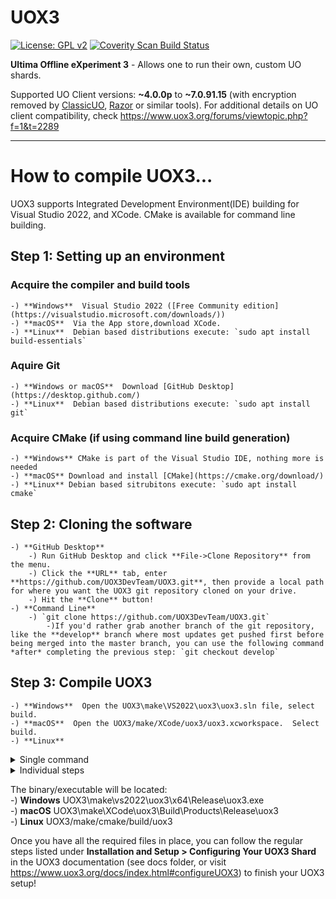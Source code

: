 # UOX3
[![License: GPL v2](https://img.shields.io/badge/License-GPL%20v2-blue.svg)](https://www.gnu.org/licenses/old-licenses/gpl-2.0.en.html) [![Coverity Scan Build Status](https://scan.coverity.com/projects/23322/badge.svg)](https://scan.coverity.com/projects/ultima-offline-experiment-3)

**Ultima Offline eXperiment 3** - Allows one to run their own, custom UO shards.

Supported UO Client versions: **~4.0.0p** to **~7.0.91.15** (with encryption removed by [ClassicUO](https://www.classicuo.eu), [Razor](https://github.com/msturgill/razor/releases) or similar tools). For additional details on UO client compatibility, check https://www.uox3.org/forums/viewtopic.php?f=1&t=2289

---

# How to compile UOX3...
UOX3 supports Integrated Development Environment(IDE) building for Visual Studio 2022, and XCode.  CMake is available for command line building.  
## Step 1: Setting up an environment  
### Acquire the compiler and build tools  
	-) **Windows**  Visual Studio 2022 ([Free Community edition](https://visualstudio.microsoft.com/downloads/))  
	-) **macOS**  Via the App store,download XCode.  
	-) **Linux**  Debian based distributions execute: `sudo apt install build-essentials`  
### Aquire Git
	-) **Windows or macOS**  Download [GitHub Desktop](https://desktop.github.com/)  
	-) **Linux**  Debian based distributions execute: `sudo apt install git`  
	
### Acquire CMake (if using command line build generation)  
	-) **Windows** CMake is part of the Visual Studio IDE, nothing more is needed  
	-) **macOS** Download and install [CMake](https://cmake.org/download/)  
	-) **Linux** Debian based sitrubitons execute: `sudo apt install cmake`  
## Step 2: Cloning the software  
	-) **GitHub Desktop**  
		-) Run GitHub Desktop and click **File->Clone Repository** from the menu.  
		-) Click the **URL** tab, enter **https://github.com/UOX3DevTeam/UOX3.git**, then provide a local path for where you want the UOX3 git repository cloned on your drive.   
		-) Hit the **Clone** button!  
	-) **Command Line**  
		-) `git clone https://github.com/UOX3DevTeam/UOX3.git`  
  			-)If you'd rather grab another branch of the git repository, like the **develop** branch where most updates get pushed first before being merged into the master branch, you can use the following command *after* completing the previous step: `git checkout develop`  
## Step 3: Compile UOX3  
	-) **Windows**  Open the UOX3\make\VS2022\uox3\uox3.sln file, select build.  
	-) **macOS**  Open the UOX3/make/XCode/uox3/uox3.xcworkspace.  Select build.  
	-) **Linux**  
<details> 
	<summary>Single command</summary> 
		-) Enter from a terminal window, in the UOX3 directory: `./automake.sh`  
</details>
<details>
		<summary>Individual steps</summary>  
		-) Enter the following:  
			-) `mkdir build`  
			-) `cd build`  
			-) `cmake ../make/cmake -DCMAKE_BUILD_TYPE=Release `  
			-) `cmake --build . --config Release`  
</details>


The binary/executable will be located:  
	-) **Windows**  UOX3\make\vs2022\uox3\x64\Release\uox3.exe  
	-) **macOS**  UOX3\make\XCode\uox3\Build\Products\Release\uox3  
	-) **Linux**  UOX3/make/cmake/build/uox3  
	

Once you have all the required files in place, you can follow the regular steps listed under **Installation and Setup > Configuring Your UOX3 Shard** in the UOX3 documentation (see docs folder, or visit https://www.uox3.org/docs/index.html#configureUOX3) to finish your UOX3 setup!
